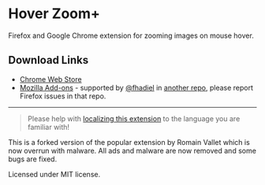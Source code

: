 Hover Zoom+
===========

Firefox and Google Chrome extension for zooming images on mouse hover.

## Download Links
* [Chrome Web Store](https://chrome.google.com/webstore/detail/hover-zoom%20/pccckmaobkjjboncdfnnofkonhgpceea)
* [Mozilla Add-ons](https://addons.mozilla.org/en-US/firefox/addon/hover-zoom2/) - supported by [@fhadiel](https://github.com/fhadiel) in [another repo](https://github.com/fhadiel/hoverzoom), please report Firefox issues in that repo.
---

> Please help with [localizing this extension](https://crowdin.com/project/hoverzoom) to the language you are familiar with!

This is a forked version of the popular extension by Romain Vallet which is now overrun with malware. All ads and malware are now removed and some bugs are fixed.

Licensed under MIT license.
